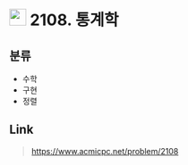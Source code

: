 # <img src="https://d2gd6pc034wcta.cloudfront.net/tier/8.svg" width="30"> 2108. 통계학

## 분류
* 수학
* 구현
* 정렬

## Link
> https://www.acmicpc.net/problem/2108
